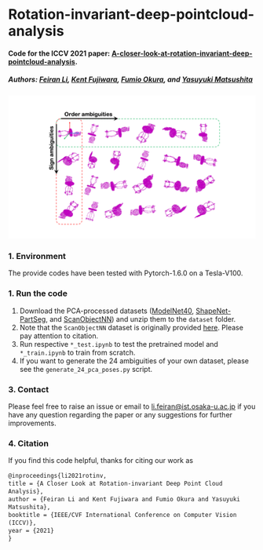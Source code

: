 # Rotation-invariant-deep-pointcloud-analysis


#### Code for the ICCV 2021 paper: [A-closer-look-at-rotation-invariant-deep-pointcloud-analysis](https://openaccess.thecvf.com/content/ICCV2021/html/Li_A_Closer_Look_at_Rotation-Invariant_Deep_Point_Cloud_Analysis_ICCV_2021_paper.html).

##### Authors: [Feiran Li](https://sites.google.com/view/feiranlihomepage/home), [Kent Fujiwara](https://kfworks.com/), [Fumio Okura](http://cvl.ist.osaka-u.ac.jp/user/okura/), and [Yasuyuki Matsushita](http://cvl.ist.osaka-u.ac.jp/en/member/matsushita/)




![Teaser](teaser.png)



### 1. Environment
The provide codes have been tested with Pytorch-1.6.0 on a Tesla-V100.


### 1. Run the code
1. Download the PCA-processed datasets ([ModelNet40](https://drive.google.com/file/d/1-DrgEU8vO17SXpU-Aio0S4Ap-rAEdiAU/view?usp=share_link), [ShapeNet-PartSeg](https://drive.google.com/file/d/1-6PkQsGy1_ao0FJ2JT0g3kcW6PPotK5U/view?usp=share_link), and [ScanObjectNN](https://drive.google.com/file/d/1-GN-GIja4c8KaSrLiV19q8vnzoAGHH4m/view?usp=share_link)) and unzip them to the `dataset` folder. 
2. Note that the `ScanObjectNN` dataset is originally provided [here](https://hkust-vgd.github.io/scanobjectnn/). Please pay attention to citation.
3. Run respective `*_test.ipynb` to test the pretrained model and `*_train.ipynb` to train from scratch.
4. If you want to generate the 24 ambiguities of your own dataset, please see the `generate_24_pca_poses.py` script.



### 3. Contact
Please feel free to raise an issue or email to [li.feiran@ist.osaka-u.ac.jp](li.feiran@ist.osaka-u.ac.jp) if you have any question regarding the paper or any suggestions for further improvements. 


### 4. Citation
If you find this code helpful, thanks for citing our work as
```
@inproceedings{li2021rotinv,
title = {A Closer Look at Rotation-invariant Deep Point Cloud Analysis},
author = {Feiran Li and Kent Fujiwara and Fumio Okura and Yasuyuki Matsushita},
booktitle = {IEEE/CVF International Conference on Computer Vision (ICCV)},
year = {2021}
}
